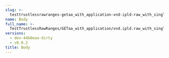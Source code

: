 ```yaml
---
slug: >-
  testtrustlessrawranges-getaa_with_application-vnd-ipld-raw_with_single_range_request_includes_correct_bytes-body
name: Body
full_name: >-
  TestTrustlessRawRanges/GETaa_with_application/vnd.ipld.raw_with_single_range_request_includes_correct_bytes/Body
versions:
  - dev-44b0eaa-dirty
  - v0.0.2
title: Body
---
```


